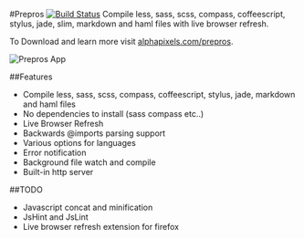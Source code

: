 #Prepros
[![Build Status](https://travis-ci.org/sbspk/Prepros.png?branch=master)](https://travis-ci.org/sbspk/Prepros)
Compile less, sass, scss, compass, coffeescript, stylus, jade, slim, markdown and haml files with live browser refresh.

To Download and learn more visit [alphapixels.com/prepros](http://alphapixels.com/prepros).

![Prepros App](http://alphapixels.com/prepros/img/prepros.png)

##Features
* Compile less, sass, scss, compass, coffeescript, stylus, jade, markdown and haml files
* No dependencies to install (sass compass etc..)
* Live Browser Refresh
* Backwards @imports parsing support
* Various options for languages
* Error notification
* Background file watch and compile
* Built-in http server

##TODO
* Javascript concat and minification
* JsHint and JsLint
* Live browser refresh extension for firefox
